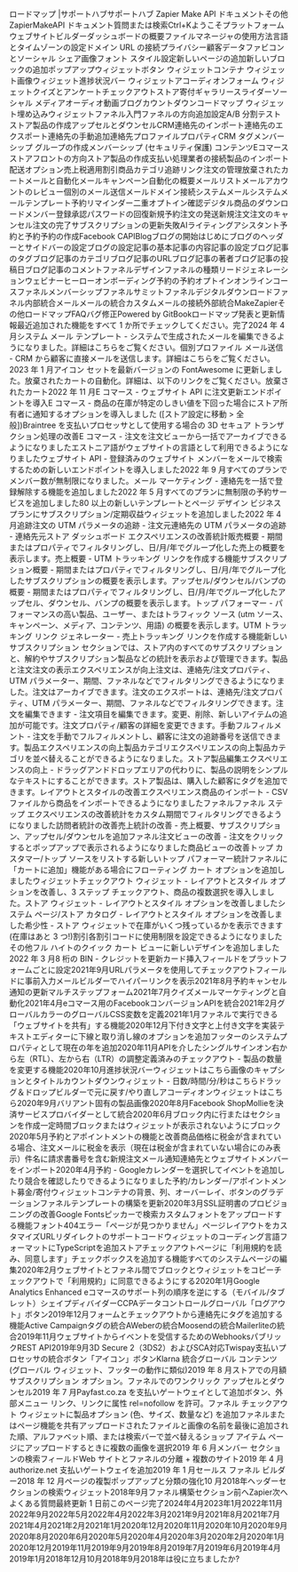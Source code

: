 ロードマップ |サポートハブサポートハブ Zapier Make API ドキュメントその他ZapierMakeAPI ドキュメント質問または検索Ctrl+Kようこそプラットフォームウェブサイトビルダーダッシュボードの概要ファイルマネージャの使用方法言語とタイムゾーンの設定ドメイン URL の接続プライバシー顧客データファビコンとソーシャル シェア画像フォント スタイル設定新しいページの追加新しいブロックの追加ポップアップウィジェットボタン ウィジェットコンテナ ウィジェット画像ウィジェット進捗状況バー ウィジェットアコーディオンフォーム ウィジェットクイズとアンケートチェックアウトストア寄付ギャラリースライダーソーシャル メディアオーディオ動画ブログカウントダウンコードマップ ウィジェット埋め込みウィジェットファネル入門ファネルの方向追加設定A/B 分割テストストア製品の作成アップセルとダウンセルCRM連絡先のインポート連絡先のエクスポート連絡先の手動追加連絡先プロファイルプロパティCRM タグメンバーシップ グループの作成メンバーシップ (セキュリティ保護) コンテンツEコマースストアフロントの方向ストア製品の作成支払い処理業者の接続製品のインポート配送オプション売上税適用割引商品カテゴリ追跡リンク注文の管理放棄されたカートメールと自動化メールキャンペーン自動化の概要メールリストメールアカウントのレビュー個別のメール送信メールドメイン接続システムメールシステムメールテンプレート予約リマインダー二重オプトイン確認デジタル商品のダウンロードメンバー登録承認パスワードの回復新規予約注文の発送新規注文注文のキャンセル注文の完了サブスクリプションの更新失敗AIライティングアシスタント予約と予約予約の作成Facebook CAPIBlogブログの開始はじめにブログのヘッダーとサイドバーの設定ブログの設定記事の基本記事の内容記事の設定ブログ記事のタグブログ記事のカテゴリブログ記事のURLブログ記事の著者ブログ記事の投稿日ブログ記事のコメントファネルデザインファネルの種類リードジェネレーションウェビナーヒーローオンボーディング予約の予約オプトインオンラインコースファネルメンバーシップファネルサミットファネルデジタルダウンロードファネル内部統合メールメールの統合カスタムメールの接続外部統合MakeZapierその他ロードマップFAQバグ修正Powered by GitBookロードマップ発表と更新情報最近追加された機能をすべて 1 か所でチェックしてください。完了2024 年 4 月システム メール テンプレート - システムで生成されたメールを編集できるようになりました。詳細はこちらをご覧ください。個別プロファイル メール送信 - CRM から顧客に直接メールを送信します。詳細はこちらをご覧ください。2023 年 1 月アイコン セットを最新バージョンの FontAwesome に更新しました。放棄されたカートの自動化。詳細は、以下のリンクをご覧ください。放棄されたカート2022 年 11 月E コマース - ウェブサイト API に注文更新エンドポイントを導入E コマース - 商品の在庫が特定のしきい値を下回った場合にストア所有者に通知するオプションを導入しました ([ストア設定に移動 > 全般])Braintree を支払いプロセッサとして使用する場合の 3D セキュア トランザクション処理の改善E コマース - 注文を注文ビューから一括でアーカイブできるようになりましたエストニア語がウェブサイトの言語として利用できるようになりましたウェブサイト API - 登録済みのウェブサイト メンバーをメールで検索するための新しいエンドポイントを導入しました2022 年 9 月すべてのプランでメンバー数が無制限になりました。メール マーケティング - 連絡先を一括で登録解除する機能を追加しました2022 年 5 月すべてのプランに無制限の予約サービスを追加しました80 以上の新しいテンプレートとページ デザイン
ビジネス プランにサブスクリプション/定期収益ウィジェットを追加しました2022 年 4 月追跡注文の UTM パラメータの追跡 - 注文元連絡先の UTM パラメータの追跡 - 連絡先元ストア ダッシュボード エクスペリエンスの改善統計販売概要 - 期間またはプロパティでフィルタリングし、日/月/年でグループ化した売上の概要を表示します。売上概要 - UTM トラッキング リンクを作成する機能サブスクリプション概要 - 期間またはプロパティでフィルタリングし、日/月/年でグループ化したサブスクリプションの概要を表示します。アップセル/ダウンセル/バンプの概要 - 期間またはプロパティでフィルタリングし、日/月/年でグループ化したアップセル、ダウンセル、バンプの概要を表示します。トップ パフォーマー - パフォーマンスの高い製品、ユーザー、またはトラフィック ソース (utm ソース、キャンペーン、メディア、コンテンツ、用語) の概要を表示します。UTM トラッキング リンク ジェネレーター - 売上トラッキング リンクを作成する機能新しいサブスクリプション セクションでは、ストア内のすべてのサブスクリプションと、解約やサブスクリプション製品などの統計を表示および管理できます。製品と注文注文の表示エクスペリエンスが向上注文は、連絡先/注文プロパティ、UTM パラメーター、期間、ファネルなどでフィルタリングできるようになりました。注文はアーカイブできます。注文のエクスポートは、連絡先/注文プロパティ、UTM パラメーター、期間、ファネルなどでフィルタリングできます。注文を編集できます - 注文項目を編集できます。変更、削除、新しいアイテムの追加が可能です。注文プロパティ/顧客の詳細を変更できます。手動フルフィルメント - 注文を手動でフルフィルメントし、顧客に注文の追跡番号を送信できます。製品エクスペリエンスの向上製品カテゴリエクスペリエンスの向上製品カテゴリを並べ替えることができるようになりました。ストア製品編集エクスペリエンスの向上 - ドラッグアンドドロップエリアの代わりに、製品の説明をシンプルなテキストにすることができます。ストア製品は、購入した顧客にタグを追加できます。レイアウトとスタイルの改善エクスペリエンス商品のインポート - CSV ファイルから商品をインポートできるようになりましたファネルファネル ステップ エクスペリエンスの改善統計をカスタム期間でフィルタリングできるようになりました訪問者統計の改善売上統計の改善 - 売上概要、サブスクリプション、アップセル/ダウンセルを追加ファネル注文ビューの改善 - 注文をクリックするとポップアップで表示されるようになりました商品ビューの改善トップ カスタマー/トップ ソースをリストする新しいトップ パフォーマー統計ファネルに「カートに追加」機能がある場合にフローティング カート オプションを追加しましたウィジェットチェックアウト ウィジェット - レイアウトとスタイル オプションを改善し、3 ステップ チェックアウト、商品の複数選択を導入しました。ストア ウィジェット - レイアウトとスタイル オプションを改善しましたシステム ページ/ストア カタログ - レイアウトとスタイル オプションを改善しました希少性 - ストア ウィジェットで在庫がいくつ残っているかを表示できます (在庫はあと 3 つ!)割引各割引コードに使用制限を設定できるようになりましたその他フル ハイトのクイック カート ビューに新しいデザインを追加しました2022 年 3 月8 桁の BIN - クレジットを更新カード挿入フィールドをプラットフォームごとに設定2021年9月URLパラメータを使用してチェックアウトフィールドに事前入力メールビルダーでハイパーリンクを表示2021年8月予約キャンセル通知の更新マルチステップフォーム2021年7月クイズメールマーケティングと自動化2021年4月eコマース用のFacebookコンバージョンAPIを統合2021年2月グローバルカラーのグローバルCSS変数を定義2021年1月ファネルで実行できる「ウェブサイトを共有」する機能2020年12月下付き文字と上付き文字を実装テキストエディターに下線と取り消し線のオプションを追加フッターのシステムプロパティとして現在の年を追加2020年11月APIを介したシングルサインオン右から左（RTL）、左から右（LTR）の調整定義済みのチェックアウト - 製品の数量を変更する機能2020年10月進捗状況バーウィジェットはこちら画像のキャプションとタイトルカウントダウンウィジェット - 日数/時間/分/秒はこちらドラッグ＆ドロップビルダーで元に戻す/やり直しアコーディオンウィジェットはこちら2020年9月バリアント固有の製品画像2020年8月Facebook ShopMollieを決済サービスプロバイダーとして統合2020年6月ブロック内に行またはセクションを作成一定時間ブロックまたはウィジェットが表示されないようにブロック2020年5月予約とアポイントメントの機能と改善商品価格に税金が含まれている場合、注文メールに税金を表示（現在は税金が含まれていない場合にのみ表示）件名に請求書番号を含む新規注文メール通知連絡先とウェブサイトメンバーをインポート2020年4月予約 - Googleカレンダーを選択してイベントを追加したり競合を確認したりできるようになりました予約/カレンダー/アポイントメント募金/寄付ウィジェットコンテナの背景、列、オーバーレイ、ボタンのグラデーションファネルテンプレートの構築を更新2020年3月SSL証明書のプロビジョニングの改善Google Fontsピッカーで検索カスタムフォントをアップロードする機能フォント404エラー「ページが見つかりません」ページレイアウトをカスタマイズURLリダイレクトのサポートコードウィジェットのコーディング言語フォーマットにTypeScriptを追加ストアチェックアウトページに「利用規約を読み、同意します」チェックボックスを追加する機能すべてのシステムページの編集2020年2月ウェブサイトとファネル間でブロックとウィジェットをコピーチェックアウトで「利用規約」に同意できるようにする2020年1月Google Analytics Enhanced eコマースのサポート列の順序を逆にする（モバイル/タブレット）シェイプディバイダーCCPAデータコントロールグローバル「ログアウト」ボタン2019年12月フォームとチェックアウトから連絡先にタグを追加する機能Active Campaignタグの統合AWeberの統合Moosendの統合Mailerliteの統合2019年11月ウェブサイトからイベントを受信するためのWebhooksパブリックREST API2019年9月3D Secure 2（3DS2）およびSCA対応Twispay支払いプロセッサの統合ボタン「アイコン」ボタンKlarna 統合グローバル コンテンツ (グローバル ウィジェット、フッターの動作に類似)2019 年 8 月ストアでの月額サブスクリプション オプション。ファネルでのワンクリック アップセルとダウンセル2019 年 7 月Payfast.co.za を支払いゲートウェイとして追加ボタン、外部メニュー リンク、リンクに属性 rel=nofollow を許可。ファネル チェックアウト ウィジェットに製品オプション (色、サイズ、数量など) を追加ファネルまたはページ機能を共有アップロードされたファイルと画像の名前を最後に追加された順、アルファベット順、または検索バーで並べ替えるショップ アイテム ページにアップロードするときに複数の画像を選択2019 年 6 月メンバー セクションの検索フィールドWeb サイトとファネルの分離 + 複数のサイト2019 年 4 月authorize.net 支払いゲートウェイを追加2019 年 1 月セールス ファネル ビルダー2018 年 12 月ページの複製ポップアップと分類の強化10 月2018年ヘッダーセクションの検索ウィジェット2018年9月ファネル構築セクション前へZapier次へよくある質問最終更新 1 日前このページ完了2024年4月2023年1月2022年11月2022年9月2022年5月2022年4月2022年3月2021年9月2021年8月2021年7月2021年4月2021年2月2021年1月2020年12月2020年11月2020年10月2020年9月2020年8月2020年6月2020年5月2020年4月2020年3月2020年2月2020年1月2020年12月2019年11月2019年9月2019年8月2019年7月2019年6月2019年4月2019年1月2018年12月10月2018年9月2018年は役に立ちましたか?